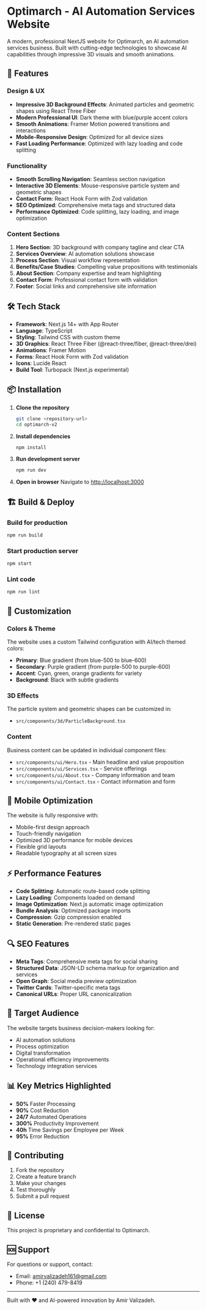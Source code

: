# Optimarch - AI Automation Services Website

A modern, professional NextJS website for Optimarch, an AI automation services business. Built with cutting-edge technologies to showcase AI capabilities through impressive 3D visuals and smooth animations.

## 🚀 Features

### Design & UX
- **Impressive 3D Background Effects**: Animated particles and geometric shapes using React Three Fiber
- **Modern Professional UI**: Dark theme with blue/purple accent colors
- **Smooth Animations**: Framer Motion powered transitions and interactions
- **Mobile-Responsive Design**: Optimized for all device sizes
- **Fast Loading Performance**: Optimized with lazy loading and code splitting

### Functionality
- **Smooth Scrolling Navigation**: Seamless section navigation
- **Interactive 3D Elements**: Mouse-responsive particle system and geometric shapes
- **Contact Form**: React Hook Form with Zod validation
- **SEO Optimized**: Comprehensive meta tags and structured data
- **Performance Optimized**: Code splitting, lazy loading, and image optimization

### Content Sections
1. **Hero Section**: 3D background with company tagline and clear CTA
2. **Services Overview**: AI automation solutions showcase
3. **Process Section**: Visual workflow representation
4. **Benefits/Case Studies**: Compelling value propositions with testimonials
5. **About Section**: Company expertise and team highlighting
6. **Contact Form**: Professional contact form with validation
7. **Footer**: Social links and comprehensive site information

## 🛠 Tech Stack

- **Framework**: Next.js 14+ with App Router
- **Language**: TypeScript
- **Styling**: Tailwind CSS with custom theme
- **3D Graphics**: React Three Fiber (@react-three/fiber, @react-three/drei)
- **Animations**: Framer Motion
- **Forms**: React Hook Form with Zod validation
- **Icons**: Lucide React
- **Build Tool**: Turbopack (Next.js experimental)

## 📦 Installation

1. **Clone the repository**
   ```bash
   git clone <repository-url>
   cd optimarch-v2
   ```

2. **Install dependencies**
   ```bash
   npm install
   ```

3. **Run development server**
   ```bash
   npm run dev
   ```

4. **Open in browser**
   Navigate to [http://localhost:3000](http://localhost:3000)

## 🏗 Build & Deploy

### Build for production
```bash
npm run build
```

### Start production server
```bash
npm start
```

### Lint code
```bash
npm run lint
```

## 🎨 Customization

### Colors & Theme
The website uses a custom Tailwind configuration with AI/tech themed colors:
- **Primary**: Blue gradient (from blue-500 to blue-600)
- **Secondary**: Purple gradient (from purple-500 to purple-600)
- **Accent**: Cyan, green, orange gradients for variety
- **Background**: Black with subtle gradients

### 3D Effects
The particle system and geometric shapes can be customized in:
- `src/components/3d/ParticleBackground.tsx`

### Content
Business content can be updated in individual component files:
- `src/components/ui/Hero.tsx` - Main headline and value proposition
- `src/components/ui/Services.tsx` - Service offerings
- `src/components/ui/About.tsx` - Company information and team
- `src/components/ui/Contact.tsx` - Contact information and form

## 📱 Mobile Optimization

The website is fully responsive with:
- Mobile-first design approach
- Touch-friendly navigation
- Optimized 3D performance for mobile devices
- Flexible grid layouts
- Readable typography at all screen sizes

## ⚡ Performance Features

- **Code Splitting**: Automatic route-based code splitting
- **Lazy Loading**: Components loaded on demand
- **Image Optimization**: Next.js automatic image optimization
- **Bundle Analysis**: Optimized package imports
- **Compression**: Gzip compression enabled
- **Static Generation**: Pre-rendered static pages

## 🔍 SEO Features

- **Meta Tags**: Comprehensive meta tags for social sharing
- **Structured Data**: JSON-LD schema markup for organization and services
- **Open Graph**: Social media preview optimization
- **Twitter Cards**: Twitter-specific meta tags
- **Canonical URLs**: Proper URL canonicalization

## 🎯 Target Audience

The website targets business decision-makers looking for:
- AI automation solutions
- Process optimization
- Digital transformation
- Operational efficiency improvements
- Technology integration services

## 📊 Key Metrics Highlighted

- **50%** Faster Processing
- **90%** Cost Reduction
- **24/7** Automated Operations
- **300%** Productivity Improvement
- **40h** Time Savings per Employee per Week
- **95%** Error Reduction

## 🤝 Contributing

1. Fork the repository
2. Create a feature branch
3. Make your changes
4. Test thoroughly
5. Submit a pull request

## 📄 License

This project is proprietary and confidential to Optimarch.

## 🆘 Support

For questions or support, contact:
- Email: amirvalizadeh161@gmail.com
- Phone: +1 (240) 479-8419

---

Built with ❤️ and AI-powered innovation by Amir Valizadeh.
